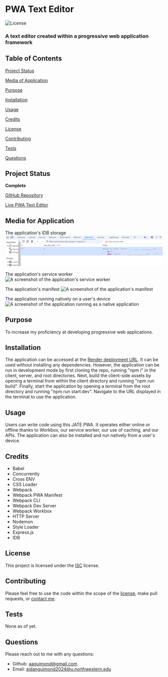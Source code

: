# PWA Text Editor

![License](https://img.shields.io/badge/license-ISC-blue.svg)

### A text editor created within a progressive web application framework


## Table of Contents

[Project Status](#project-status)

[Media of Application](#media-for-application)

[Purpose](#purpose)

[Installation](#installation)

[Usage](#usage)

[Credits](#credits)

[License](#license)

[Contributing](#contributing)

[Tests](#tests)

[Questions](#questions)


## Project Status

**Complete**

[GitHub Repository](https://github.com/aaguimond/module19-pwa-text-editor)

[Live PWA Text Editor](https://module19-pwa-text-editor-q8ub.onrender.com/)


## Media for Application

The application's IDB storage
![A screenshot of the application's IDB storage](./screenshots/PWATextEditorIDB.png)

The application's service worker
![A screenshot of the application's service worker](./screenshots/PWATextEditorSW.png)

The application's manifest
![A screenshot of the application's manifest](./screenshots/PWATextEditorManifest.png)

The application running natively on a user's device
![A screenshot of the application running as a native application](./screenshots/PWATextEditorApp.png)


## Purpose

To increase my proficiency at developing progressive web applications.


## Installation

The application can be accessed at the [Render deployment URL](#project-status). It can be used without installing any dependencies. However, the application can be run in development mode by first cloning the repo, running "npm i" in the client, server, and root directories. Next, build the client-side assets by opening a terminal from within the client directory and running "npm run build". Finally, start the application by opening a terminal from the root directory and running "npm run start:dev". Navigate to the URL displayed in the terminal to use the application.


## Usage

Users can write code using this JATE PWA. It operates either online or offline thanks to Workbox, our service worker, our use of caching, and our APIs. The application can also be installed and run natively from a user's device.


## Credits

* Babel
* Concurrently
* Cross ENV
* CSS Loader
* Webpack
* Webpack PWA Manifest
* Webpack CLI
* Webpack Dev Server
* Webpack Workbox
* HTTP Server
* Nodemon
* Style Loader
* Express.js
* IDB


## License

This project is licensed under the [ISC](https://opensource.org/licenses/ISC) license.


## Contributing

Please feel free to use the code within the scope of the [license](#license), make pull requests, or [contact me](#questions).


## Tests

None as of yet.


## Questions

Please reach out to me with any questions:

- Github: [aaguimond@gmail.com](https://github.com/aaguimond@gmail.com)
- Email: aidanguimond2024@u.northwestern.edu